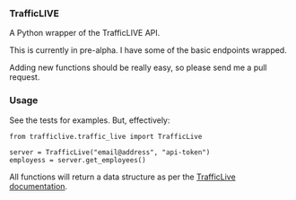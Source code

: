 
### TrafficLIVE

A Python wrapper of the TrafficLIVE API.

This is currently in pre-alpha. I have some of the basic endpoints wrapped.

Adding new functions should be really easy, so please send me a pull request.


### Usage

See the tests for examples. But, effectively:

    from trafficlive.traffic_live import TrafficLive

    server = TrafficLive("email@address", "api-token")
    employess = server.get_employees()

All functions will return a data structure as per the [TrafficLive documentation](http://46.18.86.57/_documentation/api/).
